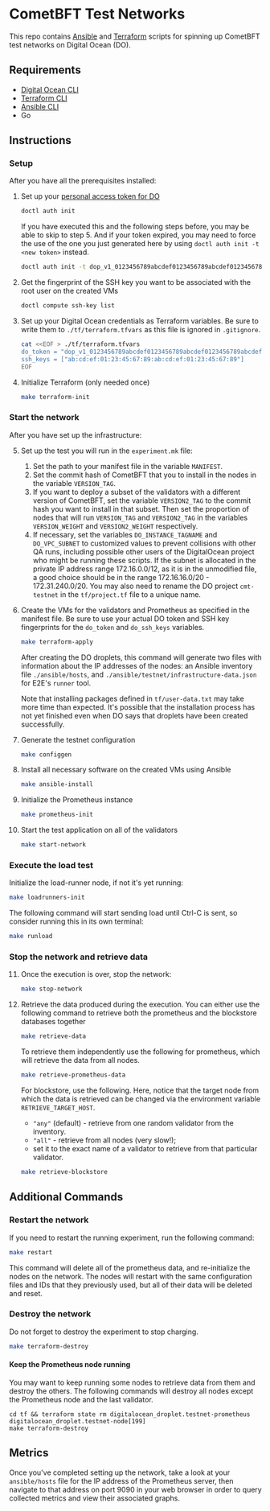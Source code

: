 # CometBFT Test Networks

This repo contains [Ansible] and [Terraform] scripts for spinning up CometBFT test networks on Digital Ocean (DO).

## Requirements

- [Digital Ocean CLI][doctl]
- [Terraform CLI][Terraform]
- [Ansible CLI][Ansible]
- Go

## Instructions

### Setup

After you have all the prerequisites installed:

1. Set up your [personal access token for DO](https://docs.digitalocean.com/reference/api/create-personal-access-token/)

    ```bash
    doctl auth init
    ```

    If you have executed this and the following steps before, you may be able to skip to step 5.
    And if your token expired, you may need to force the use of the one you just generated here by using `doctl auth init -t <new token>` instead.

    ```bash
    doctl auth init -t dop_v1_0123456789abcdef0123456789abcdef0123456789abcdef0123456789abcdef
    ```

2. Get the fingerprint of the SSH key you want to be associated with the root user on the created VMs

    ```bash
    doctl compute ssh-key list
    ```

3. Set up your Digital Ocean credentials as Terraform variables. Be sure to write them to `./tf/terraform.tfvars` as this file is ignored in `.gitignore`.

    ```bash
    cat <<EOF > ./tf/terraform.tfvars
    do_token = "dop_v1_0123456789abcdef0123456789abcdef0123456789abcdef0123456789abcdef"
    ssh_keys = ["ab:cd:ef:01:23:45:67:89:ab:cd:ef:01:23:45:67:89"]
    EOF
    ```

4. Initialize Terraform (only needed once)

    ```bash
    make terraform-init
    ```

### Start the network

After you have set up the infrastructure:

5. Set up the test you will run in the `experiment.mk` file:
    1. Set the path to your manifest file in the variable `MANIFEST`.
    2. Set the commit hash of CometBFT that you to install in the nodes in the variable `VERSION_TAG`.
    3. If you want to deploy a subset of the validators with a different version of CometBFT, set
       the variable `VERSION2_TAG` to the commit hash you want to install in that subset. Then set
       the proportion of nodes that will run `VERSION_TAG` and `VERSION2_TAG` in the variables
       `VERSION_WEIGHT` and `VERSION2_WEIGHT` respectively.
    4. If necessary, set the variables `DO_INSTANCE_TAGNAME` and `DO_VPC_SUBNET` to customized
    values to prevent collisions with other QA runs, including possible other users of the
    DigitalOcean project who might be running these scripts. If the subnet is allocated in the
    private IP address range 172.16.0.0/12, as it is in the unmodified file, a good choice should be
    in the range 172.16.16.0/20 - 172.31.240.0/20. You may also need to rename the DO project
    `cmt-testnet` in the `tf/project.tf` file to a unique name.

6. Create the VMs for the validators and Prometheus as specified in the manifest file.
    Be sure to use your actual DO token and SSH key fingerprints for the `do_token` and `do_ssh_keys` variables.

    ```bash
    make terraform-apply
    ```
    
    After creating the DO droplets, this command will generate two files with information about the
    IP addresses of the nodes: an Ansible inventory file `./ansible/hosts`, and
    `./ansible/testnet/infrastructure-data.json` for E2E's `runner` tool.

    Note that installing packages defined in `tf/user-data.txt` may take more time than expected.
    It's possible that the installation process has not yet finished even when DO says that droplets
    have been created successfully.

7. Generate the testnet configuration

    ```bash
    make configgen
    ```

8. Install all necessary software on the created VMs using Ansible

    ```bash
    make ansible-install
    ```

9. Initialize the Prometheus instance

    ```bash
    make prometheus-init
    ```

10. Start the test application on all of the validators

    ```bash
    make start-network
    ```

### Execute the load test

Initialize the load-runner node, if not it's yet running:
```bash
make loadrunners-init
```

The following command will start sending load until Ctrl-C is sent, so consider running this in its own terminal:
```bash
make runload
```

### Stop the network and retrieve data

11. Once the execution is over, stop the network:

    ```bash
    make stop-network
    ```

12. Retrieve the data produced during the execution.
    You can either use the following command to retrieve both the prometheus and the blockstore databases together

    ```bash
    make retrieve-data
    ```

    To retrieve them independently use the following for prometheus, which will retrieve the data from all nodes.

    ```bash
    make retrieve-prometheus-data
    ```

    For blockstore, use the following. Here, notice that the target node from which the data is retrieved can be changed via the environment variable `RETRIEVE_TARGET_HOST`.
      - `"any"` (default) - retrieve from one random validator from the inventory.
      - `"all"` - retrieve from all nodes (very slow!);
      - set it to the exact name of a validator to retrieve from that particular validator.

    ```bash
    make retrieve-blockstore
    ```

## Additional Commands

### Restart the network

If you need to restart the running experiment, run the following command:

```sh
make restart
```

This command will delete all of the prometheus data, and re-initialize the nodes
on the network. The nodes will restart with the same configuration files and
IDs that they previously used, but all of their data will be deleted and reset.

### Destroy the network

Do not forget to destroy the experiment to stop charging.

```sh
make terraform-destroy
```

#### Keep the Prometheus node running

You may want to keep running some nodes to retrieve data from them and destroy the others.
The following commands will destroy all nodes except the Prometheus node and the last validator.
```
cd tf && terraform state rm digitalocean_droplet.testnet-prometheus digitalocean_droplet.testnet-node[199]
make terraform-destroy
```

## Metrics

Once you've completed setting up the network, take a look at your
`ansible/hosts` file for the IP address of the Prometheus server, then navigate
to that address on port 9090 in your web browser in order to query collected
metrics and view their associated graphs.

[Ansible]: https://docs.ansible.com/ansible/latest/index.html
[Terraform]: https://www.terraform.io/docs
[doctl]: https://docs.digitalocean.com/reference/doctl/how-to/install/
